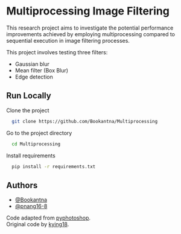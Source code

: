 # Multiprocessing Image Filtering

This research project aims to investigate the potential performance improvements achieved by employing multiprocessing compared to sequential execution in image filtering processes.


This project involves testing three filters:

- Gaussian blur
- Mean filter (Box Blur)
- Edge detection


## Run Locally

Clone the project

```bash
  git clone https://github.com/Bookantna/Multiprocessing
```

Go to the project directory

```bash
  cd Multiprocessing
```

Install requirements

```bash
  pip install -r requirements.txt
```



## Authors

- [@Bookantna](https://github.com/Bookantna)
- [@pnang16-8](https://github.com/pnang16-8)

Code adapted from [pyphotoshop](https://github.com/kying18/pyphotoshop).\
Original code by [kying18](https://github.com/kying18).
